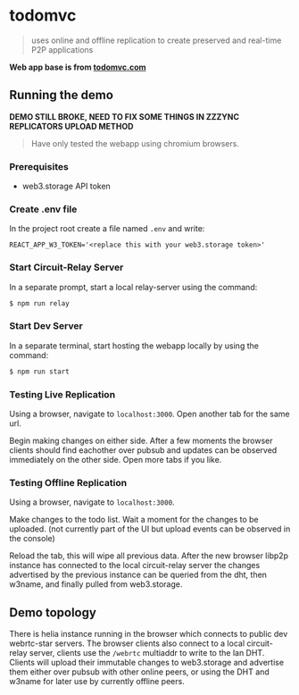 # todomvc

> uses online and offline replication to create preserved and real-time P2P applications

**Web app base is from [todomvc.com](todomvc.com)**

## Running the demo

**DEMO STILL BROKE, NEED TO FIX SOME THINGS IN ZZZYNC REPLICATORS UPLOAD METHOD**

> Have only tested the webapp using chromium browsers.

### Prerequisites

- web3.storage API token

### Create .env file

In the project root create a file named `.env` and write:

```
REACT_APP_W3_TOKEN='<replace this with your web3.storage token>'
```

### Start Circuit-Relay Server

In a separate prompt, start a local relay-server using the command:

```bash
$ npm run relay
```

### Start Dev Server

In a separate terminal, start hosting the webapp locally by using the command:

```bash
$ npm run start
```

### Testing Live Replication

Using a browser, navigate to `localhost:3000`. Open another tab for the same url.

Begin making changes on either side. After a few moments the browser clients should find eachother over pubsub and updates can be observed immediately on the other side. Open more tabs if you like.

### Testing Offline Replication

Using a browser, navigate to `localhost:3000`.

Make changes to the todo list. Wait a moment for the changes to be uploaded. (not currently part of the UI but upload events can be observed in the console)

Reload the tab, this will wipe all previous data. After the new browser libp2p instance has connected to the local circuit-relay server the changes advertised by the previous instance can be queried from the dht, then w3name, and finally pulled from web3.storage.

## Demo topology

There is helia instance running in the browser which connects to public dev webrtc-star servers.
The browser clients also connect to a local circuit-relay server, clients use the `/webrtc` multiaddr to write to the lan DHT.
Clients will upload their immutable changes to web3.storage and advertise them either over pubsub with other online peers, or using the DHT and w3name for later use by currently offline peers.
